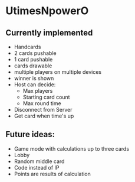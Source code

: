 # UtimesNpowerO

## Currently implemented
- Handcards
- 2 cards pushable
- 1 card pushable
- cards drawable
- multiple players on multiple devices
- winner is shown
- Host can decide:
  - Max players
  - Starting card count
  - Max round time
- Disconnect from Server
- Get card when time's up

## Future ideas:
- Game mode with calculations up to three cards
- Lobby
- Random middle card
- Code instead of IP
- Points are results of calculation
